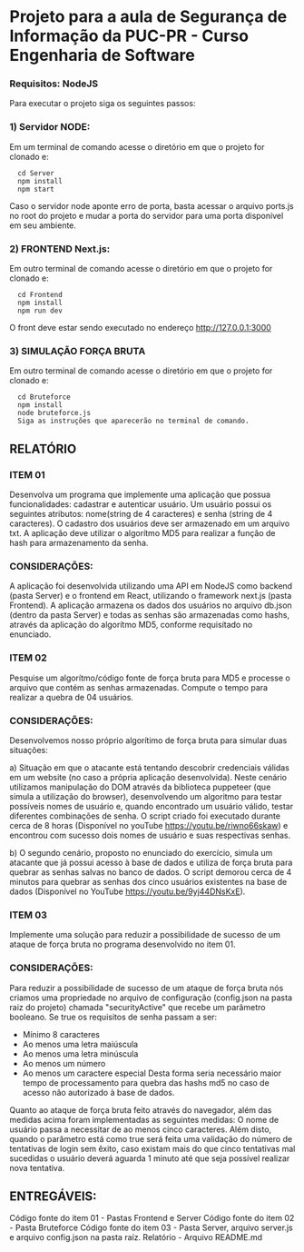 # Projeto para a aula de Segurança de Informação da PUC-PR - Curso Engenharia de Software

### Requisitos: NodeJS

Para executar o projeto siga os seguintes passos:

### 1) Servidor NODE:

Em um terminal de comando acesse o diretório em que o projeto for clonado e:
```
  cd Server
  npm install
  npm start
```
Caso o servidor node aponte erro de porta, basta acessar o arquivo ports.js no root do projeto e mudar a porta do servidor para uma porta disponível em seu ambiente.

### 2) FRONTEND Next.js:
Em outro terminal de comando acesse o diretório em que o projeto for clonado e:
```
  cd Frontend
  npm install
  npm run dev
```
O front deve estar sendo executado no endereço http://127.0.0.1:3000

### 3) SIMULAÇÃO FORÇA BRUTA
Em outro terminal de comando acesse o diretório em que o projeto for clonado e:
```
  cd Bruteforce
  npm install
  node bruteforce.js
  Siga as instruções que aparecerão no terminal de comando.
```

## RELATÓRIO
### ITEM 01 
Desenvolva um programa que implemente uma aplicação que possua funcionalidades: cadastrar e autenticar usuário. Um usuário possui os seguintes atributos: nome(string de 4 caracteres) e senha (string de 4 caracteres). O cadastro dos usuários deve ser armazenado em um arquivo txt. A aplicação deve utilizar o algorítmo MD5 para realizar a função de hash para armazenamento da senha.

### CONSIDERAÇÕES: 
A aplicação foi desenvolvida utilizando uma API em NodeJS como backend (pasta Server) e o frontend em React, utilizando o framework next.js (pasta Frontend). A aplicação armazena os dados dos usuários no arquivo db.json (dentro da pasta Server) e todas as senhas são armazenadas como hashs, através da aplicação do algorítmo MD5, conforme requisitado no enunciado.

### ITEM 02 
Pesquise um algorítmo/código fonte de força bruta para MD5 e processe o arquivo que contém as senhas armazenadas. Compute o tempo para realizar a quebra de 04 usuários.

### CONSIDERAÇÕES: 
Desenvolvemos nosso próprio algorítimo de força bruta para simular duas situações: 

a) Situação em que o atacante está tentando descobrir credenciais válidas em um website (no caso a própria aplicação desenvolvida). Neste cenário utilizamos manipulação do DOM através da biblioteca puppeteer (que simula a utilização do browser), desenvolvendo um algoritmo para testar possíveis nomes de usuário e, quando encontrado um usuário válido, testar diferentes combinações de senha.
O script criado foi executado durante cerca de 8 horas (Disponível no youTube https://youtu.be/riwno66skaw) e encontrou com sucesso dois nomes de usuário e suas respectivas senhas.

b) O segundo cenário, proposto no enunciado do exercício, simula um atacante que já possui acesso à base de dados e utiliza de força bruta para quebrar as senhas salvas no banco de dados. O script demorou cerca de 4 minutos para quebrar as senhas dos cinco usuários existentes na base de dados (Disponível no YouTube https://youtu.be/9yj44DNsKxE).

### ITEM 03 
Implemente uma solução para reduzir a possibilidade de sucesso de um ataque de força bruta no programa desenvolvido no item 01.

### CONSIDERAÇÕES: 
Para reduzir a possibilidade de sucesso de um ataque de força bruta nós criamos uma propriedade no arquivo de configuração (config.json na pasta raiz do projeto) chamada "securityActive" que recebe um parâmetro booleano. Se true os requisitos de senha passam a ser:
- Mínimo 8 caracteres
- Ao menos uma letra maiúscula
- Ao menos uma letra minúscula
- Ao menos um número
- Ao menos um caractere especial
Desta forma seria necessário maior tempo de processamento para quebra das hashs md5 no caso de acesso não autorizado à base de dados.

Quanto ao ataque de força bruta feito através do navegador, além das medidas acima foram implementadas as seguintes medidas:
O nome de usuário passa a necessitar de ao menos cinco caracteres.
Além disto, quando o parâmetro está como true será feita uma validação do número de tentativas de login sem êxito, caso existam mais do que cinco tentativas mal sucedidas o usuário deverá aguarda 1 minuto até que seja possível realizar nova tentativa.


## ENTREGÁVEIS:
Código fonte do item 01 - Pastas Frontend e Server
Código fonte do item 02 - Pasta Bruteforce
Código fonte do item 03 - Pasta Server, arquivo server.js e arquivo config.json na pasta raíz.
Relatório - Arquivo README.md


